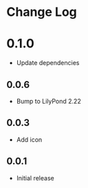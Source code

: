 # Change Log

# 0.1.0
- Update dependencies

## 0.0.6
- Bump to LilyPond 2.22
## 0.0.3
- Add icon

## 0.0.1
- Initial release